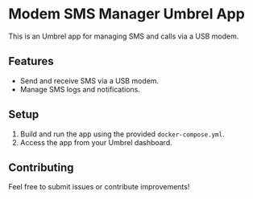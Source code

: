 
# Modem SMS Manager Umbrel App

This is an Umbrel app for managing SMS and calls via a USB modem.

## Features
- Send and receive SMS via a USB modem.
- Manage SMS logs and notifications.

## Setup
1. Build and run the app using the provided `docker-compose.yml`.
2. Access the app from your Umbrel dashboard.

## Contributing
Feel free to submit issues or contribute improvements!
